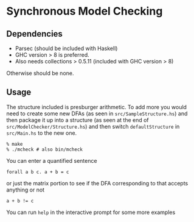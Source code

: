 # Synchronous Model Checking


## Dependencies

 - Parsec (should be included with Haskell)
 - GHC version > 8 is preferred. 
 - Also needs collections > 0.5.11 (included with GHC version > 8)

Otherwise should be none. 

## Usage

The structure included is presburger arithmetic. To add more you would need to 
create some new DFAs (as seen in `src/SampleStructure.hs`) and then package it up
into a structure (as seen at the end of `src/ModelChecker/Structure.hs`) and then 
switch `defaultStructure` in `src/Main.hs` to the new one. 

```
% make 
% ./mcheck # also bin/mcheck
```

You can enter a quantified sentence
```
forall a b c. a + b = c
```
or just the matrix portion to see if the DFA corresponding to that
accepts anything or not
```
a + b != c
```

You can run `help` in the interactive prompt for some more examples
